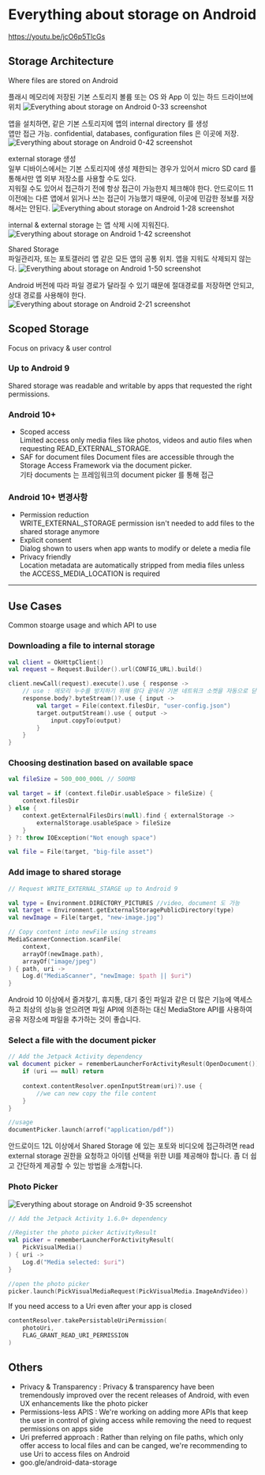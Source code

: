 # Everything about storage on Android

https://youtu.be/jcO6p5TlcGs

## Storage Architecture
Where files are stored on Android 

플래시 메모리에 저장된 기본 스토리지 볼륨 또는 OS 와 App 이 있는 하드 드라이브에 위치 
![Everything about storage on Android 0-33 screenshot](https://user-images.githubusercontent.com/360685/208291759-04a2c53c-68ef-470e-b071-d40380c73697.png)

앱을 설치하면, 같은 기본 스토리지에 앱의 internal directory 를 생성  
앱만 접근 가능. confidential, databases, configuration files 은 이곳에 저장.
![Everything about storage on Android 0-42 screenshot](https://user-images.githubusercontent.com/360685/208291831-1a0dadac-ad24-47cf-a9a4-28b26b5fb60e.png)

external storage 생성   
일부 디바이스에서는 기본 스토리지에 생성 제한되는 경우가 있어서 micro SD card 를 통해서만 앱 외부 저장소를 사용할 수도 있다.   
지워질 수도 있어서 접근하기 전에 항상 접근이 가능한지 체크해야 한다. 안드로이드 11 이전에는 다른 앱에서 읽거나 쓰는 접근이 가능했기 때문에, 이곳에 민감한 정보를 저장해서는 안된다. 
![Everything about storage on Android 1-28 screenshot](https://user-images.githubusercontent.com/360685/208292335-489a18b5-409f-45e9-8248-d8468851bcb3.png)

internal & external storage 는 앱 삭제 시에 지워진다. 
![Everything about storage on Android 1-42 screenshot](https://user-images.githubusercontent.com/360685/208292513-977d9dfe-4452-4faa-8d03-74919db1461e.png)

Shared Storage   
파일관리자, 또는 포토갤러리 앱 같은 모든 앱의 공통 위치. 앱을 지워도 삭제되지 않는다. 
![Everything about storage on Android 1-50 screenshot](https://user-images.githubusercontent.com/360685/208292549-dc95eea8-240d-419a-981d-c2ec10355b92.png)

Android 버전에 따라 파일 경로가 달라질 수 있기 떄문에 절대경로를 저장하면 안되고, 상대 경로를 사용해야 한다. 
![Everything about storage on Android 2-21 screenshot](https://user-images.githubusercontent.com/360685/208293023-96e8d8ba-0e15-4a54-832b-ce16e2f7074d.png)

## Scoped Storage
Focus on privacy & user control

### Up to Android 9
Shared storage was readable and writable by apps that requested the right permissions.
### Android 10+
- Scoped access  
    Limited access only media files like photos, videos and autio files when requesting READ_EXTERNAL_STORAGE.   
- SAF for document files
    Document files are accessible through the Storage Access Framework via the document picker.   
    기타 documents 는 프레임워크의 document picker 를 통해 접근

### Android 10+ 변경사항 
- Permission reduction   
    WRITE_EXTERNAL_STORAGE permission isn't needed to add files to the shared storage anymore 
- Explicit consent    
    Dialog shown to users when app wants to modify or delete a media file
- Privacy friendly  
    Location metadata are automatically stripped from media files unless the ACCESS_MEDIA_LOCATION is required

-----
## Use Cases
Common stoarge usage and which API to use

### Downloading a file to internal storage 

```kotlin
val client = OkHttpClient()
val request = Request.Builder().url(CONFIG_URL).build()

client.newCall(request).execute().use { response -> 
    // use : 메모리 누수를 방지하기 위해 람다 끝에서 기본 네트워크 소켓을 자동으로 닫는다. 
    response.body?.byteStream()?.use { input ->
        val target = File(context.filesDir, "user-config.json")
        target.outputStream().use { output ->
            input.copyTo(output)
        }
    }
}
```

### Choosing destination based on available space
```kotlin
val fileSize = 500_000_000L // 500MB

val target = if (context.fileDir.usableSpace > fileSize) {
    context.filesDir
} else {
    context.getExternalFilesDirs(null).find { externalStorage ->
        externalStorage.usableSpace > fileSize
    } 
} ?: throw IOException("Not enough space")

val file = File(target, "big-file asset")
```

### Add image to shared storage 
```kotlin
// Request WRITE_EXTERNAL_STARGE up to Android 9

val type = Environment.DIRECTORY_PICTURES //video, document 도 가능 
val target = Environment.getExternalStoragePublicDirectory(type)
val newImage = File(target, "new-image.jpg")

// Copy content into newFile using streams
MediaScannerConnection.scanFile(
    context,
    arrayOf(newImage.path),
    arrayOf("image/jpeg")
) { path, uri -> 
    Log.d("MediaScanner", "newImage: $path || $uri")
}

```
Android 10 이상에서 즐겨찾기, 휴지통, 대기 중인 파일과 같은 더 많은 기능에 액세스하고 최상의 성능을 얻으려면 파일 API에 의존하는 대신 MediaStore API를 사용하여 공유 저장소에 파일을 추가하는 것이 좋습니다.

### Select a file with the document picker 
```kotlin
// Add the Jetpack Activity dependency 
val document picker = rememberLauncherForActivityResult(OpenDocument()) { uri ->
    if (uri == null) return 
    
    context.contentResolver.openInputStream(uri)?.use {
        //we can new copy the file content
    }
}

//usage
documentPicker.launch(arrof("application/pdf"))
```

안드로이드 12L 이상에서 Shared Storage 에 있는 포토와 비디오에 접근하려면 read external storage 권한을 요청하고 아이템 선택을 위한 UI를 제공해야 합니다. 좀 더 쉽고 간단하게 제공할 수 있는 방법을 소개합니다. 

### Photo Picker
![Everything about storage on Android 9-35 screenshot](https://user-images.githubusercontent.com/360685/208295252-7c27ded1-4dd1-4727-84e2-d3548529b2cb.png)

```kotlin
// Add the Jetpack Activity 1.6.0+ dependency

//Register the photo picker ActivityResult
val picker = rememberLauncherForActivityResult(
    PickVisualMedia()
) { uri ->
    Log.d("Media selected: $uri")
}

//open the photo picker
picker.launch(PickVisualMediaRequest(PickVisualMedia.ImageAndVideo))
```

If you need access to a Uri even after your app is closed
```kotlin
contentResolver.takePersistableUriPermission(
    photoUri,
    FLAG_GRANT_READ_URI_PERMISSION
)
```

## Others
- Privacy & Transparency : Privacy & transparency have been tremendously improved over the recent releases of Android, with even UX enhancements like the photo picker
- Permissions-less APIS : We're working on adding more APIs that keep the user in control of giving access while removing the need to request permissions on apps side
- Uri preferred approach : Rather than relying on file paths, which only offer access to local files and can be canged, we're recommending to use Uri to access files on Android 
- goo.gle/android-data-storage
